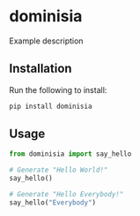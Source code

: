 # dominisia
Example description

## Installation
Run the following to install:

```python
pip install dominisia
```

## Usage
```python
from dominisia import say_hello

# Generate "Hello World!"
say_hello()

# Generate "Hello Everybody!"
say_hello("Everybody")
```
